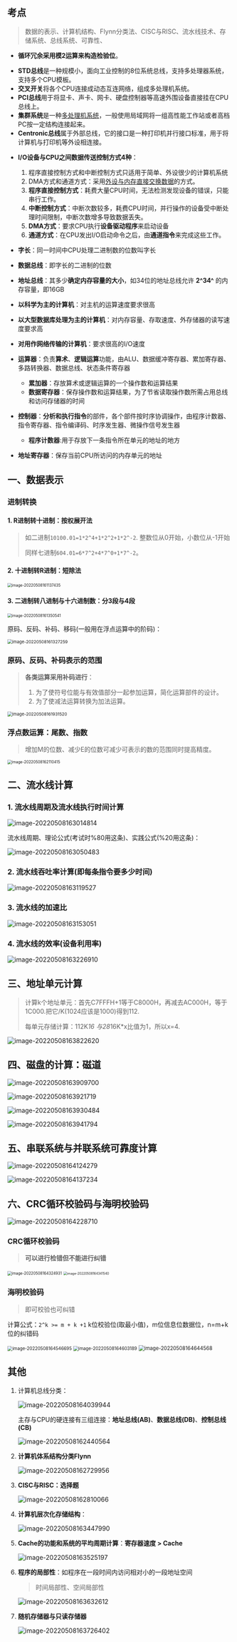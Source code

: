 ## 考点

> 数据的表示、计算机结构、Flynn分类法、CISC与RISC、流水线技术、存储系统、总线系统、可靠性、 

* **循环冗余采用模2运算来构造检验位**。

- **STD总线**是一种规模小，面向工业控制的8位系统总线，支持多处理器系统，支持多个CPU模板。
- **交叉开关**将各个CPU连接成动态互连网络，组成多处理机系统。
- **PCI总线**用于将显卡、声卡、网卡、硬盘控制器等高速外围设备直接挂在CPU总线上。
- **集群系统**是一种<u>多处理机系统</u>，一般使用局域网将一组高性能工作站或者高档PC按一定结构连接起来。
- **Centronic总线**属于外部总线，它的接口是一种打印机并行接口标准，用于将计算机与打印机等外设相连接。

* **I/O设备与CPU之间数据传送控制方式4种**：
  1. 程序直接控制方式和中断控制方式只适用于简单、外设很少的计算机系统
  2. DMA方式和通道方式：采用<u>外设与内存直接交换数据</u>的方式。
  3. **程序直接控制方式**：耗费大量CPU时间，无法检测发现设备的错误，只能串行工作。
  4. **中断控制方式**：中断次数较多，耗费CPU时间，并行操作的设备受中断处理时间限制，中断次数增多导致数据丢失。
  5. **DMA方式**：要求CPU执行**设备驱动程序**来启动设备
  6. **通道方式**：在CPU发出I/O启动命令之后，由**通道指令**来完成这些工作。 
* **字长**：同一时间中CPU处理二进制数的位数叫字长
* **数据总线**：即字长的二进制的位数
* **地址总线**：其多少**确定内存容量的大小**，如34位的地址总线允许 **2^34^** 的内存容量，即16GB
* **以科学为主的计算机**：对主机的运算速度要求很高
* **以大型数据库处理为主的计算机**：对内存容量、存取速度、外存储器的读写速度要求高
* **对用作网络传输的计算机**：要求很高的I/O速度
* **运算器**：负责**算术**、**逻辑运算**功能，由ALU、数据缓冲寄存器、累加寄存器、多路转换器、数据总线、状态条件寄存器
  * **累加器**：存放算术或逻辑运算的一个操作数和运算结果
  * **数据寄存器**：保存操作数和运算结果，为了节省读取操作数所需占用总线和访问存储器的时间

* **控制器**：**分析和执行指令**的部件，各个部件按时序协调操作，由程序计数器、指令寄存器、指令编译码、时序发生器、微操作信号发生器
  * **程序计数器**:用于存放下一条指令所在单元的地址的地方

* **地址寄存器**：保存当前CPU所访问的内存单元的地址

## 一、数据表示

### 进制转换

#### 1. R进制转十进制：按权展开法

> 如二进制`10100.01=1*2^4+1*2^2+1*2^-2`. 整数位从0开始，小数位从-1开始
>
> 同样七进制`604.01=6*7^2+4*7^0+1*7^-2`。

#### 2. 十进制转R进制：短除法

<img src="../assets/软件设计师/image-20220508161137435.png" alt="image-20220508161137435" style="zoom:60%;" />

#### 3. 二进制转八进制与十六进制数：分3段与4段

<img src="../assets/软件设计师/image-20220508161350541.png" alt="image-20220508161350541" style="zoom:60%;" />

原码、反码、补码、移码(一般用在浮点运算中的阶码)：

<img src="../assets/软件设计师/image-20220508161327259.png" alt="image-20220508161327259" style="zoom:67%;" />

### 原码、反码、补码表示的范围

> **各类运算采用补码进行**：
>
> 1. 为了使符号位能与有效值部分一起参加运算，简化运算部件的设计。
> 2. 为了使减法运算转换为加法运算。

<img src="../assets/软件设计师/image-20220508161931520.png" alt="image-20220508161931520" style="zoom:67%;" />

### 浮点数运算：尾数、指数

> 增加M的位数、减少E的位数可减少可表示的数的范围同时提高精度。

<img src="../assets/软件设计师/image-20220508162110415.png" alt="image-20220508162110415" style="zoom:60%;" />

## 二、流水线计算

### 1. 流水线周期及流水线执行时间计算

![image-20220508163014814](../assets/软件设计师/image-20220508163014814.png)

流水线周期、理论公式(考试时%80用这条)、实践公式(%20用这条)：

![image-20220508163050483](../assets/软件设计师/image-20220508163050483.png)

### 2. 流水线吞吐率计算(即每条指令要多少时间)

![image-20220508163119527](../assets/软件设计师/image-20220508163119527.png)

### 3. 流水线的加速比

![image-20220508163153051](../assets/软件设计师/image-20220508163153051.png)

### 4. 流水线的效率(设备利用率)

![image-20220508163226910](../assets/软件设计师/image-20220508163226910.png)

## 三、地址单元计算

> 计算k个地址单元：首先C7FFFH+1等于C8000H，再减去AC000H，等于1C000.把它/K(1024应该是1000)得到112.
>
> 每单元存储计算：112K*16 与28*16K*x比值为1，所以x=4.

![image-20220508163822620](../assets/软件设计师/image-20220508163822620.png)

## 四、磁盘的计算：磁道

![image-20220508163909700](../assets/软件设计师/image-20220508163909700.png)

![image-20220508163921719](../assets/软件设计师/image-20220508163921719.png)

![image-20220508163930484](../assets/软件设计师/image-20220508163930484.png)

![image-20220508163941794](../assets/软件设计师/image-20220508163941794.png)

## 五、串联系统与并联系统可靠度计算

![image-20220508164124279](../assets/软件设计师/image-20220508164124279.png)

![image-20220508164137234](../assets/软件设计师/image-20220508164137234.png)

## 六、CRC循环校验码与海明校验码

![image-20220508164228710](../assets/软件设计师/image-20220508164228710.png)

### CRC循环校验码

> **可以进行检错但不能进行纠错**

<img src="../assets/软件设计师/image-20220508164324931.png" alt="image-20220508164324931" style="zoom:60%;" />

<img src="../assets/软件设计师/image-20220508164341540.png" alt="image-20220508164341540" style="zoom:50%;" />

### 海明校验码

> 即可校验也可纠错

计算公式：`2^k >= m + k +1`	 k位校验位(取最小值)，m位信息位数据位，n=m+k位的纠错码

<img src="../assets/软件设计师/image-20220508164546695.png" alt="image-20220508164546695" style="zoom:70%;" />

<img src="../assets/软件设计师/image-20220508164603189.png" alt="image-20220508164603189" style="zoom:70%;" />

<img src="../assets/软件设计师/image-20220508164644568.png" alt="image-20220508164644568" style="zoom:80%;" />



## 其他

1. 计算机总线分类：

   ![image-20220508164039944](../assets/软件设计师/image-20220508164039944.png)

   主存与CPU的硬连接有三组连接：**地址总线(AB)**、**数据总线(DB)**、**控制总线(CB)**

   <img src="../assets/软件设计师/image-20220508162440564.png" alt="image-20220508162440564"  />

2. **计算机体系结构分类Flynn**

   ![image-20220508162729956](../assets/软件设计师/image-20220508162729956.png)

3. **CISC与RISC：选择题**

   ![image-20220508162810066](../assets/软件设计师/image-20220508162810066.png)

4. **计算机层次化存储结构**：

   ![image-20220508163447990](../assets/软件设计师/image-20220508163447990.png)

5. **Cache的功能和系统的平均周期计算**：**寄存器速度 > Cache**

   ![image-20220508163525197](../assets/软件设计师/image-20220508163525197.png)

6. **程序的局部性**：如程序在一段时间内访问相对小的一段地址空间

   > 时间局部性、空间局部性

   ![image-20220508163632612](../assets/软件设计师/image-20220508163632612.png)

7. **随机存储器与只读存储器**

   ![image-20220508163726402](../assets/软件设计师/image-20220508163726402.png)
